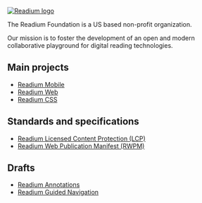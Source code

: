 <a href="https://readium.org"><img src="https://readium.org/assets/logos/readium-logo.png" alt="Readium logo" title="Readium logo" role="presentation"></a>

The Readium Foundation is a US based non-profit organization.

Our mission is to foster the development of an open and modern collaborative playground for digital reading technologies.

## Main projects

* [Readium Mobile](https://readium.org/mobile)
* [Readium Web](https://readium.org/web)
* [Readium CSS](https://readium.org/readium-css)

## Standards and specifications

* [Readium Licensed Content Protection (LCP)](https://readium.org/lcp-specs)
* [Readium Web Publication Manifest (RWPM)](https://readium.org/webpub-manifest)

## Drafts

* [Readium Annotations](https://github.com/readium/annotations/)
* [Readium Guided Navigation](https://github.com/readium/guided-navigation/)
